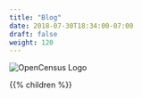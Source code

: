 ```yaml
---
title: "Blog"
date: 2018-07-30T18:34:00-07:00
draft: false
weight: 120
---
```


![OpenCensus Logo](https://opencensus.io/img/logo-sm.svg)

{{% children %}}
